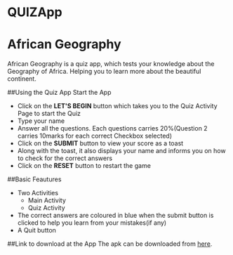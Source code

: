 # QUIZApp
# African Geography

African Geography is a quiz app, which tests your knowledge about the Geography of Africa. Helping you to learn more about the beautiful continent.

##Using the Quiz App
Start the App

- Click on the **LET'S BEGIN** button which takes you to the Quiz Activity Page to start the Quiz
- Type your name
- Answer all the questions. Each questions carries 20%(Question 2 carries 10marks for each correct Checkbox selected)
- Click on the **SUBMIT** button to view your score as a toast
- Along with the toast, it also displays your name and informs you on how to check for the correct answers 
- Click on the **RESET** button to restart the game

##Basic Feautures
- Two Activities
  + Main Activity
  + Quiz Activity
- The correct answers are coloured in blue when the submit button is clicked to help you learn from your mistakes(if any)
- A Quit button

##Link to download at the App
The apk can be downloaded from [here](https://drive.google.com/drive/folders/1IV6ZTUlP2oOXPdSsJm5S2eDsHzFRIzPq).
